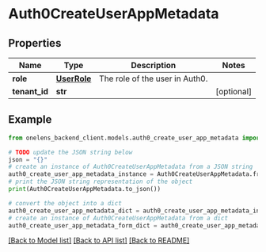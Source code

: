 # Auth0CreateUserAppMetadata


## Properties

Name | Type | Description | Notes
------------ | ------------- | ------------- | -------------
**role** | [**UserRole**](UserRole.md) | The role of the user in Auth0. | 
**tenant_id** | **str** |  | [optional] 

## Example

```python
from onelens_backend_client.models.auth0_create_user_app_metadata import Auth0CreateUserAppMetadata

# TODO update the JSON string below
json = "{}"
# create an instance of Auth0CreateUserAppMetadata from a JSON string
auth0_create_user_app_metadata_instance = Auth0CreateUserAppMetadata.from_json(json)
# print the JSON string representation of the object
print(Auth0CreateUserAppMetadata.to_json())

# convert the object into a dict
auth0_create_user_app_metadata_dict = auth0_create_user_app_metadata_instance.to_dict()
# create an instance of Auth0CreateUserAppMetadata from a dict
auth0_create_user_app_metadata_form_dict = auth0_create_user_app_metadata.from_dict(auth0_create_user_app_metadata_dict)
```
[[Back to Model list]](../README.md#documentation-for-models) [[Back to API list]](../README.md#documentation-for-api-endpoints) [[Back to README]](../README.md)


